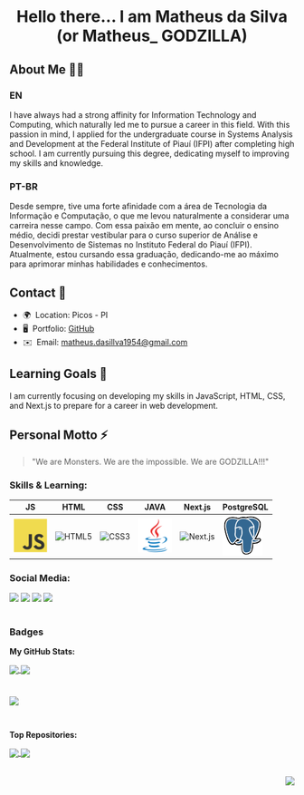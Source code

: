 <h1 align="center">Hello there... I am Matheus da Silva (or Matheus_ GODZILLA)</h1>

## About Me 👨‍💻

### EN
I have always had a strong affinity for Information Technology and Computing, which naturally led me to pursue a career in this field. With this passion in mind, I applied for the undergraduate course in Systems Analysis and Development at the Federal Institute of Piauí (IFPI) after completing high school. I am currently pursuing this degree, dedicating myself to improving my skills and knowledge.

### PT-BR
Desde sempre, tive uma forte afinidade com a área de Tecnologia da Informação e Computação, o que me levou naturalmente a considerar uma carreira nesse campo. Com essa paixão em mente, ao concluir o ensino médio, decidi prestar vestibular para o curso superior de Análise e Desenvolvimento de Sistemas no Instituto Federal do Piauí (IFPI). Atualmente, estou cursando essa graduação, dedicando-me ao máximo para aprimorar minhas habilidades e conhecimentos.

## Contact 📩

- 🌍  Location: Picos - PI
- 🖥️  Portfolio: [GitHub](https://github.com/MatheusGODZILLA)
- ✉️  Email: [matheus.dasillva1954@gmail.com](mailto:matheus.dasillva1954@gmail.com)

## Learning Goals 🧠

I am currently focusing on developing my skills in JavaScript, HTML, CSS, and Next.js to prepare for a career in web development.

## Personal Motto ⚡

> "We are Monsters. We are the impossible. We are GODZILLA!!!"

### Skills & Learning:
| JS | HTML | CSS | JAVA | Next.js | PostgreSQL |
|----------|----------|----------|-----|-----|-----|
|  <img src="https://github.com/devicons/devicon/blob/master/icons/javascript/javascript-original.svg" title="JavaScript" alt="JavaScript" width="60" height="60"/> |  <img src="https://raw.githubusercontent.com/danielcranney/readme-generator/main/public/icons/skills/html5-colored.svg" width="60" height="60" alt="HTML5" /> | <img src="https://raw.githubusercontent.com/danielcranney/readme-generator/main/public/icons/skills/css3-colored.svg" width="60" height="60" alt="CSS3" /> | <img src="https://github.com/devicons/devicon/blob/master/icons/java/java-original.svg" title="Java" alt="Java" width="60" height="60"/> | <img src="https://raw.githubusercontent.com/danielcranney/readme-generator/main/public/icons/skills/nextjs-colored.svg" width="60" height="60" alt="Next.js" /> | <img src="https://github.com/devicons/devicon/blob/master/icons/postgresql/postgresql-original.svg" width="70" height="70" alt="PostgreSQL" />

### Social Media:

<div>
<a href="https://www.youtube.com/channel/UCAUOgzaLbLePsxEt3eU_gbA" target="_blank"><img loading="lazy" src="https://img.shields.io/badge/YouTube-FF0000?style=for-the-badge&logo=youtube&logoColor=white" target="_blank"></a>
<a href="https://www.instagram.com/matheusgodzilla/" target="_blank"><img loading="lazy" src="https://img.shields.io/badge/-Instagram-%23E4405F?style=for-the-badge&logo=instagram&logoColor=white" target="_blank"></a>
<a href = "mailto:matheus.dasillva1954@gmail.com"><img loading="lazy" src="https://img.shields.io/badge/Gmail-D14836?style=for-the-badge&logo=gmail&logoColor=white" target="_blank"></a>
<a href="https://www.linkedin.com/in/matheus-da-silva-b4a950254/" target="_blank"><img loading="lazy" src="https://img.shields.io/badge/-LinkedIn-%230077B5?style=for-the-badge&logo=linkedin&logoColor=white" target="_blank"></a>

#

### Badges

<b>My GitHub Stats:</b>

<a href="https://github.com/MatheusGODZILLA/github-readme-stats">
  <img height=160 align="center" src="https://github-readme-stats.vercel.app/api?username=MatheusGODZILLA&show_icons=true&theme=synthwave" />
</a>
<a href="https://github.com/MatheusGODZILLA/convoychat">
  <img height=160 align="center" src="https://github-readme-stats.vercel.app/api/top-langs/?username=MatheusGODZILLA&layout=compact&show_icons=true&theme=synthwave&langs_count=8&card_width=320" />
</a>

#
<a href="http://www.github.com/MatheusGODZILLA"><img height=180 src="https://github-readme-streak-stats.herokuapp.com/?user=MatheusGODZILLA&theme=synthwave" /></a>

#
<b>Top Repositories:</b>

<a href="https://github.com/MatheusGODZILLA/godzilla-rush">
  <img align="center" src="https://github-readme-stats.vercel.app/api/pin/?username=MatheusGODZILLA&repo=godzilla-rush&show_icons=true&theme=synthwave" />
</a>
<a href="https://github.com/ifpi-picos/projeto-web-matheus-da-silva">
  <img align="center" src="https://github-readme-stats.vercel.app/api/pin/?username=ifpi-picos&repo=projeto-web-matheus-da-silva&show_icons=true&theme=synthwave" />
</a>


## <p align="right">![](https://media.tenor.com/b2Y5wnb-KxUAAAAi/godzilla.gif)<p>
  
